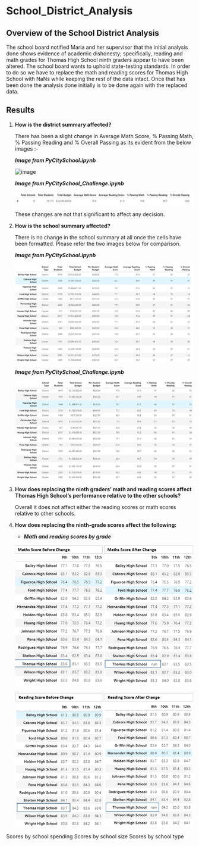 # School_District_Analysis

## Overview of the School District Analysis
The school board notified Maria and her supervisor that the initial analysis done shows evidence of academic dishonesty; specifically, reading and math grades for Thomas High School ninth graders appear to have been altered. The school board wants to uphold state-testing standards. In order to do so we have to replace the math and reading scores for Thomas High School with NaNs while keeping the rest of the data intact. Once that has been done the analysis done initially is to be done again with the replaced data.

## Results

1. **How is the district summary affected?**

   There has been a slight change in Average Math Score, % Passing Math, % Passing Reading and % Overall Passing as its evident from the below images :-
   
   ***Image from PyCitySchool.ipynb***
   
   ![image](https://user-images.githubusercontent.com/80116407/118366194-b5bc2080-b56d-11eb-951a-3120a7bee23b.png)

   ***Image from PyCitySchool_Challenge.ipynb***
   
   ![District_Summary_post_THS_slicendice](https://github.com/yashodhan1202/School_District_Analysis/blob/main/District_Summary_post_THS_slicendice.png)
   
   These changes are not that significant to affect any decision.

2. **How is the school summary affected?**

   There is no change in the school summary at all once the cells have been formatted. Please refer the two images below for comparison.
   
   ***Image from PyCitySchool.ipynb***
   
   ![image](https://github.com/yashodhan1202/School_District_Analysis/blob/main/School_Summary_PreTHS.png)
   
   ***Image from PyCitySchool_Challenge.ipynb***
   
   ![image](https://github.com/yashodhan1202/School_District_Analysis/blob/main/School_Summary_PostTHS.png)
   
3. **How does replacing the ninth graders’ math and reading scores affect Thomas High School’s performance relative to the other schools?**

   Overall it does not affect either the reading scores or math scores relative to other schools.
   
4. **How does replacing the ninth-grade scores affect the following:**
     
     - ***Math and reading scores by grade***
     
     ![image](https://github.com/yashodhan1202/School_District_Analysis/blob/main/Maths_Score%20Comparison.png)
     
     ![Image](https://github.com/yashodhan1202/School_District_Analysis/blob/main/Reading_Score%20Comparison.png)
     
        
        
      
Scores by school spending
Scores by school size
Scores by school type
   
   
